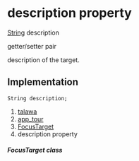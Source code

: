 
<div>

# description property

</div>


[String](https://api.flutter.dev/flutter/dart-core/String-class.html)
description


getter/setter pair




description of the target.



## Implementation

``` language-dart
String description;
```







1.  [talawa](../../index.md)
2.  [app_tour](../../models_app_tour/)
3.  [FocusTarget](../../models_app_tour/FocusTarget-class.md)
4.  description property

##### FocusTarget class







